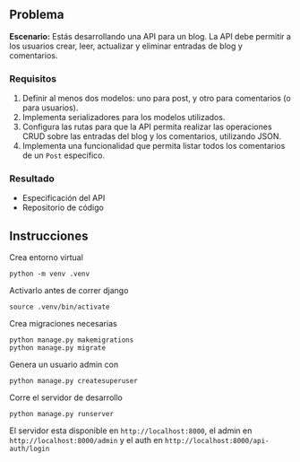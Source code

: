 ## Problema

**Escenario:** Estás desarrollando una API para un blog. La API debe permitir a los usuarios crear, leer, actualizar y eliminar entradas de blog y comentarios.

### Requisitos

1. Definir al menos dos modelos: uno para post, y otro para comentarios (o para usuarios).
2. Implementa serializadores para los modelos utilizados.
3. Configura las rutas para que la API permita realizar las operaciones CRUD sobre las entradas del blog y los comentarios, utilizando JSON.
4. Implementa una funcionalidad que permita listar todos los comentarios de un `Post` específico.

### Resultado

- Especificación del API
- Repositorio de código

## Instrucciones

Crea entorno virtual
```
python -m venv .venv
```

Activarlo antes de correr django
```
source .venv/bin/activate
```

Crea migraciones necesarias
```
python manage.py makemigrations
python manage.py migrate
```

Genera un usuario admin con
```
python manage.py createsuperuser
```

Corre el servidor de desarrollo
```
python manage.py runserver
```

El servidor esta disponible en `http://localhost:8000`, el admin en `http://localhost:8000/admin` y el auth en `http://localhost:8000/api-auth/login`
